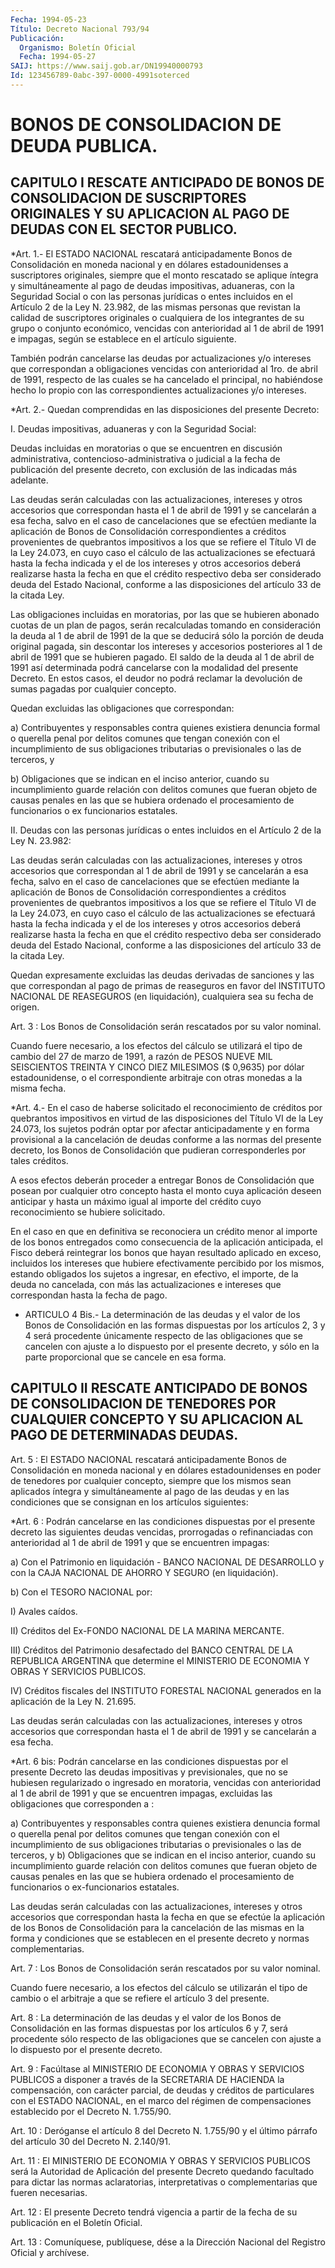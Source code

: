 ```yaml
---
Fecha: 1994-05-23
Título: Decreto Nacional 793/94
Publicación:
  Organismo: Boletín Oficial
  Fecha: 1994-05-27
SAIJ: https://www.saij.gob.ar/DN19940000793
Id: 123456789-0abc-397-0000-4991soterced
---
```

# BONOS DE CONSOLIDACION DE DEUDA PUBLICA.

## CAPITULO I RESCATE ANTICIPADO DE BONOS DE CONSOLIDACION DE SUSCRIPTORES ORIGINALES Y SU APLICACION AL PAGO DE DEUDAS CON EL SECTOR PUBLICO.

<a id="1"></a>
*Art. 1.- El ESTADO NACIONAL rescatará anticipadamente Bonos de Consolidación  en  moneda  nacional  y en dólares estadounidenses a suscriptores originales, siempre que el  monto rescatado se aplique íntegra    y  simultáneamente  al  pago  de  deudas    impositivas, aduaneras, con  la  Seguridad Social o con las personas jurídicas o entes incluidos en el Artículo 2 de la Ley N. 23.982, de las mismas personas  que revistan la  calidad  de  suscriptores  originales  o cualquiera  de  los  integrantes  de su grupo o conjunto económico, vencidas con anterioridad al 1 de abril  de  1991  e impagas, según se establece en el artículo siguiente.

También  podrán  cancelarse  las  deudas  por  actualizaciones  y/o intereses que correspondan a obligaciones vencidas con anterioridad al 1ro. de abril de 1991, respecto  de  las  cuales se ha  cancelado  el principal, no habiéndose hecho lo propio con  las correspondientes actualizaciones y/o intereses.

<a id="2"></a>
*Art. 2.- Quedan comprendidas en las disposiciones del presente Decreto:

I.  Deudas  impositivas,  aduaneras y con la Seguridad Social:

Deudas incluidas en moratorias  o  que  se encuentren en discusión administrativa, contencioso-administrativa  o  judicial  a la fecha de    publicación  del  presente  decreto,  con  exclusión  de  las indicadas más adelante.

Las deudas  serán  calculadas con las actualizaciones, intereses y otros accesorios que  correspondan hasta el 1 de abril de 1991 y se cancelarán a esa fecha,  salvo  en  el caso de cancelaciones que se efectúen  mediante  la  aplicación  de  Bonos    de   Consolidación correspondientes a créditos provenientes de quebrantos  impositivos a  los  que se refiere el Título VI de la Ley 24.073, en cuyo  caso el cálculo  de  las  actualizaciones  se  efectuará  hasta la fecha indicada    y  el  de  los  intereses  y  otros  accesorios  deberá realizarse hasta  la  fecha  en  que el crédito respectivo deba ser considerado deuda del Estado Nacional, conforme a las disposiciones del artículo 33 de la citada Ley.

Las obligaciones incluidas en moratorias,  por las que se hubieren abonado cuotas de un plan de pagos, serán recalculadas  tomando  en consideración  la deuda al 1 de abril de 1991 de la que se deducirá sólo  la porción  de  deuda  original  pagada,  sin  descontar  los intereses  y  accesorios  posteriores  al 1 de abril de 1991 que se hubieren pagado. El saldo de la deuda al  1  de  abril  de 1991 así determinada    podrá  cancelarse  con  la  modalidad  del  presente Decreto. En estos  casos, el deudor no podrá reclamar la devolución de sumas pagadas por cualquier concepto.

Quedan  excluidas  las    obligaciones    que    correspondan:

a)    Contribuyentes   y  responsables  contra  quienes  existiera denuncia formal o querella  penal  por  delitos  comunes que tengan conexión  con el incumplimiento de sus obligaciones  tributarias  o previsionales o las de terceros, y

b) Obligaciones  que  se  indican en el inciso anterior, cuando su incumplimiento  guarde relación  con  delitos  comunes  que  fueran objeto  de causas  penales  en  las  que  se  hubiera  ordenado  el procesamiento  de  funcionarios  o  ex  funcionarios estatales.

II.  Deudas con las personas jurídicas o  entes  incluidos  en  el Artículo 2 de la Ley N. 23.982:

Las deudas  serán  calculadas con las actualizaciones, intereses y otros accesorios que  correspondan  al  1  de  abril  de  1991 y se cancelarán  a  esa fecha, salvo en el caso de cancelaciones que  se efectúen  mediante    la   aplicación  de  Bonos  de  Consolidación correspondientes a créditos  provenientes de quebrantos impositivos a los que se refiere el Título  VI  de  la Ley 24.073, en cuyo caso el  cálculo  de  las actualizaciones se efectuará  hasta  la  fecha indicada  y  el  de  los    intereses  y  otros  accesorios  deberá realizarse hasta la fecha en  que  el  crédito  respectivo deba ser considerado deuda del Estado Nacional, conforme a las disposiciones del artículo 33 de la citada Ley.

Quedan expresamente excluidas las deudas derivadas  de sanciones y las que correspondan al pago de primas de reaseguros en  favor  del INSTITUTO  NACIONAL  DE REASEGUROS (en liquidación), cualquiera sea su fecha de origen.

<a id="3"></a>
Art.  3  :  Los Bonos de Consolidación serán rescatados por su valor nominal.

Cuando fuere necesario,  a los efectos del cálculo se utilizará el tipo de cambio del 27 de marzo  de 1991, a razón de PESOS NUEVE MIL SEISCIENTOS TREINTA Y CINCO DIEZ  MILESIMOS  ($  0,9635)  por dólar estadounidense, o el correspondiente arbitraje con otras monedas  a la misma fecha.

<a id="4"></a>
*Art. 4.- En el caso de haberse solicitado el reconocimiento de créditos  por quebrantos impositivos en virtud de las disposiciones del Título  VI  de  la  Ley  24.073,  los  sujetos podrán optar por afectar anticipadamente y en forma provisional  a la cancelación de deudas  conforme a las normas del presente decreto,  los  Bonos  de Consolidación  que  pudieran  corresponderles  por  tales créditos.

A  esos  efectos deberán proceder a entregar Bonos de Consolidación que  posean  por  cualquier  otro  concepto  hasta  el  monto  cuya aplicación  deseen anticipar y hasta un máximo igual al importe del crédito cuyo reconocimiento se hubiere solicitado.

En el caso en  que en definitiva se reconociera un crédito menor al importe de los bonos  entregados como consecuencia de la aplicación anticipada,  el  Fisco  deberá   reintegrar  los  bonos  que  hayan resultado aplicado en exceso,  incluidos  los intereses que hubiere efectivamente  percibido  por  los  mismos, estando  obligados  los sujetos  a  ingresar,  en  efectivo, el importe,  de  la  deuda  no cancelada, con más las actualizaciones e intereses que correspondan hasta la fecha de pago.

<a id="4 002"></a>
* ARTICULO  4 Bis.- La determinación de las deudas y el valor de los  Bonos  de Consolidación  en  las  formas  dispuestas  por  los artículos 2,  3  y  4  será  procedente  únicamente respecto de las obligaciones  que  se cancelen con ajuste a  lo  dispuesto  por  el presente decreto, y  sólo  en  la parte proporcional que se cancele en esa forma.

## CAPITULO II RESCATE ANTICIPADO DE BONOS DE CONSOLIDACION DE TENEDORES POR CUALQUIER CONCEPTO Y SU APLICACION AL PAGO DE DETERMINADAS DEUDAS.

<a id="5"></a>
Art. 5 : El ESTADO NACIONAL rescatará anticipadamente Bonos de Consolidación  en  moneda  nacional y en dólares estadounidenses en poder de tenedores por cualquier  concepto,  siempre que los mismos sean aplicados íntegra y simultáneamente al pago  de  las  deudas y en  las  condiciones  que se consignan en los artículos siguientes:

<a id="6"></a>
*Art. 6 : Podrán cancelarse en las condiciones dispuestas por el presente  decreto  las siguientes deudas vencidas, prorrogadas o refinanciadas con anterioridad al 1 de abril de 1991 y que se encuentren impagas:

a)  Con  el  Patrimonio    en  liquidación  -  BANCO  NACIONAL  DE DESARROLLO  y  con  la  CAJA  NACIONAL   DE  AHORRO  Y  SEGURO  (en liquidación).

b) Con el TESORO NACIONAL por:

I) Avales caídos.

II) Créditos del Ex-FONDO NACIONAL DE LA MARINA MERCANTE.

III) Créditos del Patrimonio desafectado  del  BANCO CENTRAL DE LA REPUBLICA  ARGENTINA  que  determine  el MINISTERIO DE  ECONOMIA  Y OBRAS Y SERVICIOS PUBLICOS.

IV) Créditos fiscales del INSTITUTO FORESTAL NACIONAL generados en la aplicación de la Ley N. 21.695.

Las deudas serán calculadas con las actualizaciones, intereses y otros accesorios que correspondan hasta el 1 de abril de 1991 y se cancelarán a esa fecha.

<a id="6 002"></a>
*Art. 6 bis: Podrán cancelarse en las condiciones dispuestas por el presente Decreto las deudas impositivas y previsionales, que no se hubiesen regularizado o ingresado en moratoria, vencidas con anterioridad al 1 de abril de 1991 y que se encuentren impagas, excluidas las obligaciones que corresponden a :

a) Contribuyentes y responsables contra quienes existiera denuncia formal o querella penal por delitos comunes que tengan conexión con el incumplimiento de sus obligaciones tributarias o previsionales o las de terceros, y b) Obligaciones que se indican en el inciso anterior, cuando su incumplimiento guarde relación con delitos comunes que fueran objeto de causas penales en las que se hubiera ordenado el procesamiento de funcionarios o ex-funcionarios estatales.

Las deudas serán calculadas con las actualizaciones, intereses y otros accesorios que correspondan hasta la fecha en que se efectúe la aplicación de los Bonos de Consolidación para la cancelación de las mismas en la forma y condiciones que se establecen en el presente decreto y normas complementarias.

<a id="7"></a>
Art.  7  :  Los Bonos de Consolidación serán rescatados por su valor nominal.

Cuando fuere necesario,  a  los  efectos del cálculo se utilizarán el tipo de cambio o el arbitraje a  que  se  refiere  el artículo 3 del presente.

<a id="8"></a>
Art. 8 : La determinación de las deudas y el valor de los Bonos de Consolidación  en las formas dispuestas por los artículos 6 y 7, será procedente sólo  respecto  de las obligaciones que se cancelen con ajuste a lo dispuesto por el presente decreto.

<a id="9"></a>
Art.  9  :  Facúltase  al  MINISTERIO  DE  ECONOMIA  Y OBRAS Y SERVICIOS    PUBLICOS  a  disponer  a  través  de la SECRETARIA DE HACIENDA  la  compensación,  con  carácter  parcial,  de  deudas  y créditos de particulares con el ESTADO NACIONAL,  en  el  marco del régimen  de  compensaciones  establecido por el Decreto N. 1.755/90.

<a id="10"></a>
Art.  10 : Deróganse el artículo 8 del Decreto N. 1.755/90 y el último párrafo del artículo 30 del Decreto N. 2.140/91.

<a id="11"></a>
Art.  11  :  El  MINISTERIO  DE  ECONOMIA  Y OBRAS Y SERVICIOS PUBLICOS  será  la  Autoridad  de  Aplicación del presente  Decreto quedando facultado para dictar las normas aclaratorias, interpretativas    o  complementarias  que    fueren    necesarias.

<a id="12"></a>
Art.  12  : El presente Decreto tendrá vigencia a partir de la fecha de su publicación en el Boletín Oficial.

<a id="13"></a>
Art. 13 : Comuníquese, publíquese, dése a la Dirección Nacional del Registro Oficial y archívese.